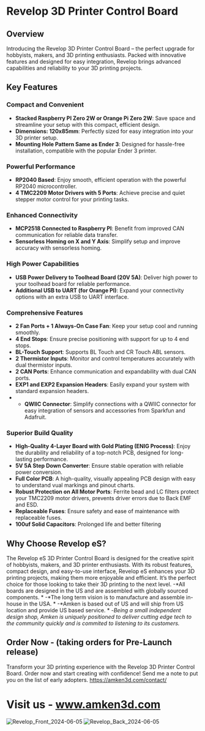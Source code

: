 # Revelop 3D Printer Control Board

## Overview

Introducing the Revelop 3D Printer Control Board – the perfect upgrade for hobbyists, makers, and 3D printing enthusiasts. Packed with innovative features and designed for easy integration, Revelop brings advanced capabilities and reliability to your 3D printing projects.

## Key Features

### Compact and Convenient
- **Stacked Raspberry PI Zero 2W or Orange Pi Zero 2W**: Save space and streamline your setup with this compact, efficient design.
- **Dimensions: 120x85mm**: Perfectly sized for easy integration into your 3D printer setup.
- **Mounting Hole Pattern Same as Ender 3**: Designed for hassle-free installation, compatible with the popular Ender 3 printer.

### Powerful Performance
- **RP2040 Based**: Enjoy smooth, efficient operation with the powerful RP2040 microcontroller.
- **4 TMC2209 Motor Drivers with 5 Ports**: Achieve precise and quiet stepper motor control for your printing tasks.

### Enhanced Connectivity
- **MCP2518 Connected to Raspberry PI**: Benefit from improved CAN communication for reliable data transfer.
- **Sensorless Homing on X and Y Axis**: Simplify setup and improve accuracy with sensorless homing.

### High Power Capabilities
- **USB Power Delivery to Toolhead Board (20V 5A)**: Deliver high power to your toolhead board for reliable performance.
- **Additional USB to UART (for Orange PI)**: Expand your connectivity options with an extra USB to UART interface.

### Comprehensive Features
- **2 Fan Ports + 1 Always-On Case Fan**: Keep your setup cool and running smoothly.
- **4 End Stops**: Ensure precise positioning with support for up to 4 end stops.
- **BL-Touch Support**: Supports BL Touch and CR Touch ABL sensors.
- **2 Thermistor Inputs**: Monitor and control temperatures accurately with dual thermistor inputs.
- **2 CAN Ports**: Enhance communication and expandability with dual CAN ports.
- **EXP1 and EXP2 Expansion Headers**: Easily expand your system with standard expansion headers.
- - **QWIIC Connector**: Simplify connections with a QWIIC connector for easy integration of sensors and accessories from Sparkfun and Adafruit.

### Superior Build Quality
- **High-Quality 4-Layer Board with Gold Plating (ENIG Process)**: Enjoy the durability and reliability of a top-notch PCB, designed for long-lasting performance.
- **5V 5A Step Down Converter**: Ensure stable operation with reliable power conversion.
- **Full Color PCB**: A high-quality, visually appealing PCB design with easy to understand vual markings and pinout charts.
- **Robust Protection on All Motor Ports**: Ferrite bead and LC filters protect your TMC2209 motor drivers, prevents driver errors due to Back EMF and ESD.
- **Replaceable Fuses**: Ensure safety and ease of maintenance with replaceable fuses.
- **100uf Solid Capacitors**: Prolonged life and better filtering

## Why Choose Revelop eS?

The Revelop eS 3D Printer Control Board is designed for the creative spirit of hobbyists, makers, and 3D printer enthusiasts. With its robust features, compact design, and easy-to-use interface, Revelop eS enhances your 3D printing projects, making them more enjoyable and efficient. It’s the perfect choice for those looking to take their 3D printing to the next level.
-*All boards are designed in the US and are assembled with globally sourced components. *
-*The long term vision is to manufacture and assemble in-house in the USA. *
-*Amken is based out of US and will ship from US location and provide US based service. *
-*Being a small independent design shop, Amken is uniquely positioned to deliver cutting edge tech to the community quickly and is commited to listening to its customers.*

## Order Now - (taking orders for Pre-Launch release)

Transform your 3D printing experience with the Revelop 3D Printer Control Board. Order now and start creating with confidence!
Send me a note to put you on the list of early adopters. 
https://amken3d.com/contact/

# Visit us - www.amken3d.com
![Revelop_Front_2024-06-05](https://github.com/amken3d/Revelop/assets/166057890/c9bfb3c3-d3f5-4346-9c70-8c39b885ca48)
![Revelop_Back_2024-06-05](https://github.com/amken3d/Revelop/assets/166057890/44297481-b60f-4c5b-bf0b-b8c1f261e734)


